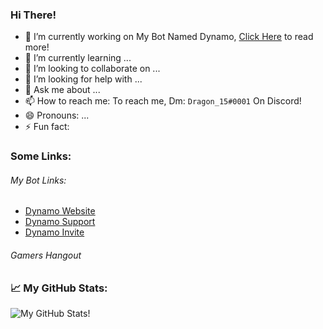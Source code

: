 ### Hi There! 

- 🔭 I’m currently working on My Bot Named Dynamo, [Click Here](https://www.dynamobot.xyz/about) to read more!
- 🌱 I’m currently learning ...
- 👯 I’m looking to collaborate on ...
- 🤔 I’m looking for help with ...
- 💬 Ask me about ...
- 📫 How to reach me: To reach me, Dm: `Dragon_15#0001` On Discord!
- 😄 Pronouns: ...
- ⚡ Fun fact: 
  
### Some Links:
###### My Bot Links:
- [Dynamo Website](https://www.dynamobot.xyz)
- [Dynamo Support](https://discord.com/invite/QhdZ5a3)
- [Dynamo Invite](https://discord.com/oauth2/authorize?client_id=729640177311416421&scope=bot&permissions=8)
###### Gamers Hangout


### 📈 My GitHub Stats:
![My GitHub Stats!](https://github-readme-stats.vercel.app/api?username=DragonDev15&show_icons=true&theme=radical)

